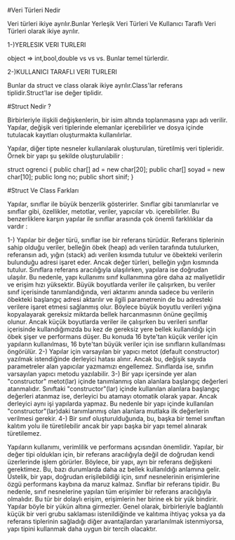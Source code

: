 ﻿#Veri Türleri Nedir

Veri türleri ikiye ayrılır.Bunlar Yerleşik Veri Türleri Ve Kullanıcı Taraflı Veri Türleri olarak ikiye ayrılır.

1-)YERLESIK VERI TURLERI 

object => int,bool,double vs vs vs. Bunlar temel türlerdir.

2-)KULLANICI TARAFLI VERI TURLERI

Bunlar da struct ve class olarak ikiye ayrılır.Class'lar referans tiplidir.Struct'lar ise değer tiplidir.


#Struct Nedir ? 

 Birbirleriyle ilişkili değişkenlerin, bir isim altında toplanmasına yapı adı verilir. Yapılar, değişik veri tiplerinde elemanlar içerebilirler ve dosya içinde tutulacak kayıtları oluşturmakta kullanılırlar.

Yapılar, diğer tipte nesneler kullanılarak oluşturulan, türetilmiş veri tipleridir. Örnek bir yapı şu şekilde oluşturulabilir :

struct ogrenci
{
     public char[] ad = new char[20];
     public char[] soyad = new char[10];
     public long no;
     public short sinif;
}


#Struct Ve Class Farkları 

Yapılar, sınıflar ile büyük benzerlik gösterirler. Sınıflar gibi tanımlanırlar ve sınıflar gibi, özellikler, metotlar, veriler, yapıcılar vb. içerebilirler. Bu benzerliklere karşın yapılar ile sınıflar arasında çok önemli farklılıklar da vardır :

1-) Yapılar bir değer türü, sınıflar ise bir referans türüdür. Referans tiplerinin sahip olduğu veriler, belleğin öbek (heap) adı verilen tarafında tutulurken, referansın adı, yığın (stack) adı verilen kısımda tutulur ve öbekteki verilerin bulunduğu adresi işaret eder. Ancak değer türleri, belleğin yığın kısmında tutulur. Sınıflara referans aracılığıyla ulaşılırken, yapılara ise doğrudan ulaşılır. Bu nedenle, yapı kullanımı sınıf kullanımına göre daha az maliyetlidir ve erişim hızı yüksektir. Büyük boyutlarda veriler ile çalışırken, bu veriler sınıf içerisinde tanımlandığında, veri aktarımı anında sadece bu verilerin öbekteki başlangıç adresi aktarılır ve ilgili parametrenin de bu adresteki verilere işaret etmesi sağlanmış olur. Böylece büyük boyutlu verileri yığına kopyalayarak gereksiz miktarda bellek harcanmasının önüne geçilmiş olunur. Ancak küçük boyutlarda veriler ile çalışırken bu verileri sınıflar içerisinde kullandığımızda bu kez de gereksiz yere bellek kullanıldığı için öbek şişer ve performans düşer. Bu konuda 16 byte'tan küçük veriler için yapıların kullanılması, 16 byte'tan büyük veriler için ise sınıfların kullanılması öngörülür.
2-) Yapılar için varsayılan bir yapıcı metot (default constructor) yazılmak istendiğinde derleyici hatası alınır. Ancak bu, değişik sayıda parametreler alan yapıcılar yazmamızı engellemez. Sınıflarda ise,  sınıfın varsayılan yapıcı metodu yazılabilir.
3-) Bir yapı içersinde yer alan "constructor" metot(lar) içinde tanımlanmış olan alanlara başlangıç değerleri atanmalıdır. Sınıftaki "constructor"(lar) içinde kullanılan alanlara başlangıç değerleri atanmaz ise, derleyici bu atamayı otomatik olarak yapar. Ancak derleyici aynı işi yapılarda yapmaz. Bu nedenle bir yapı içinde kullanılan "constructor"(lar)daki tanımlanmış olan alanlara mutlaka ilk değerlerin verilmesi gerekir.
4-) Bir sınıf oluşturulduğunda, bu, başka bir temel sınıftan kalıtım yolu ile türetilebilir ancak bir yapı başka bir yapı temel alınarak türetilemez.

 Yapıların kullanımı, verimlilik ve performans açısından önemlidir. Yapılar, bir değer tipi oldukları için, bir referans aracılığıyla değil de doğrudan kendi üzerlerinde işlem görürler. Böylece, bir yapı, ayrı bir referans değişkeni gerektimez. Bu, bazı durumlarda daha az bellek kullanıldığı anlamına gelir. Üstelik, bir yapı, doğrudan erişilebildiği için, sınıf nesnelerinin erişimlerine özgü performans kaybına da maruz kalmaz. Sınıflar bir referans tipidir. Bu nedenle, sınıf nesnelerine yapılan tüm erişimler bir referans aracılığıyla olmalıdır. Bu tür bir dolaylı erişim, erişimlerin her birine ek bir yük bindirir. Yapılar böyle bir yükün altına girmezler. Genel olarak, birbirleriyle bağlantılı küçük bir veri grubu saklaması istenildiğinde ve kalıtıma ihtiyaç yoksa ya da referans tiplerinin sağladığı diğer avantajlardan yararlanılmak istenmiyorsa, yapı tipini kullanmak daha uygun bir tercih olacaktır.
